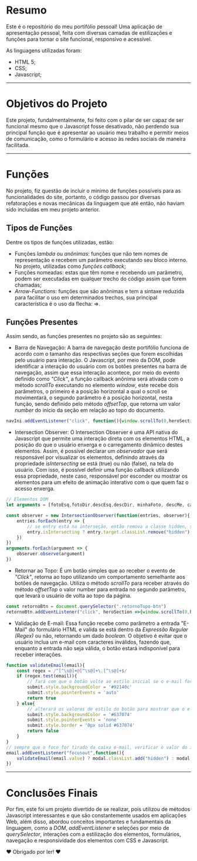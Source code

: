 # Resumo

Este é o repositório do meu portifólio pessoal! Uma aplicação de apresentação pessoal, feita com diversas camadas de estilizações e funções para tornar o site funcional, responsivo e acessível.

As linguagens utilizadas foram:
* HTML 5;
* CSS;
* Javascript;

----

# Objetivos do Projeto

Este projeto, fundalmentalmente, foi feito com o pilar de ser capaz de ser funcional mesmo que o Javascript fosse desativado, não perdendo sua principal função que é apresentar ao usuário meu trabalho e permitir meios de comunicação, como o formulário e acesso às redes sociais de maneira facilitada.

----

# Funções

No projeto, fiz questão de incluir o mínimo de funções possíveis para as funcionalidades do site, portanto, o código passou por diversas refatorações e novas mecânicas da linguagem que até então, não haviam sido incluídas em meu projeto anterior.

## Tipos de Funções

Dentre os tipos de funções utilizadas, estão:

* Funções _lambda_ ou _anônimas_: funções que não tem nomes de representação e recebem um parâmetro executando seu bloco interno. No projeto, utilizadas como _funções callback_;
* Funções nomeadas: estas que têm nome e recebendo um parâmetro, podem ser executadas em qualquer trecho do código assim que forem chamadas;
* _Arrow-Functions_: funções que são anônimas e tem a sintaxe reduzida para facilitar o uso em determinados trechos, sua principal característica é o uso da flecha: =>.

## Funções Presentes

Assim sendo, as funções presentes no projeto são as seguintes:
* Barra de Navegação: A barra de navegação deste portifólio funciona de acordo com o tamanho das respectivas seções que forem escolhidas pelo usuário para interação. O Javascript, por meio da DOM, pode identificar a interação do usuário com os botões presentes na barra de navegação, assim que essa interação acontece, por meio do evento definido como _"Click"_, a função callback anônima será ativada com o método *scrollTo* executando no elemento *window*, este recebe dois parâmetros, o primeiro é a posição horizontal a qual o scroll se movimentará, o segundo parâmetro é a posição horizontal, nesta função, sendo definido pelo método *offsetTop*, que retorna um valor _number_ do início da seção em relação ao topo do documento.

```Javascript
navIni.addEventListener("click", function(){window.scrollTo(0,heroSection.offsetTop)})
```

* Intersection Observer: O Intersection Observer é uma API nativa do Javascript que permite uma interação direta com os elementos HTML, a posição do que o usuário enxerga e o carregamento dinâmico destes elementos. Assim, é possível declarar um _observador_ que será responsável por visualizar os elementos, definindo através da propriedade _isIntersecting_ se está (true) ou não (false), na tela do usuário. Com isso, é possível definir uma função callback utilizando essa propriedade, neste caso, responsável por esconder ou mostrar os elementos para um efeito de animação interativo com o que quem faz o acesso enxerga.

```Javascript
// Elementos DOM
let arguments = [fotoEsq,fotoDir,descEsq,descDir, minhaFoto, descMe, cards, forms, redes]

const observer = new IntersectionObserver(function(entries, observer){
    entries.forEach(entry => {
        // se entry está na interseção, então remova a classe hidden, se não, adicione a classe.
        entry.isIntersecting ? entry.target.classList.remove("hidden") : entry.target.classList.add('hidden')
    })
})
arguments.forEach(argument => {
    observer.observe(argument)
})   
```

* Retornar ao Topo: É um botão simples que ao receber o evento de _"Click"_, retorna ao topo utilizando um comportamento semelhante aos botões de navegação. Utiliza o método _scrollTo_ para receber através do método _offsetTop_ o valor number para entrada no segundo parâmetro, que levará o usuário de volta ao topo da página.

```Javascript
const retornoBtn = document.querySelector(".retornoTopo-btn")
retornoBtn.addEventListener("click", heroSection =>{window.scrollTo(0,heroSection.offsetTop)})
```

* Validação de E-mail: Essa função recebe como parâmetro a entrada "E-Mail" do formulário HTML e valida se está dentro da _Expressão Regular (Regex)_ ou não, retornando um dado _*boolean*_. O objetivo é evitar que o usuário inclua um e-mail com caracteres inválidos, fazendo que, enquanto a entrada não seja válida, o botão estará indisponível para receber interações.
```Javascript
function validateEmail(email){
    const regex = /^[^\s@]+@[^\s@]+\.[^\s@]+$/
    if (regex.test(email)){
        // fará com que o botão volte ao estilo inicial se o e-mail for válido
        submit.style.backgroundColor = '#92140c'
        submit.style.pointerEvents = 'auto'
        return true
    } else{
        // alterará os valores de estilo do botão para mostrar que o e-mail não é válido
        submit.style.backgroundColor = '#637074'
        submit.style.pointerEvents = 'none'
        submit.style.border = '0px solid #637074'
        return false
    }
}
// sempre que o foco for tirado da caixa e-mail, verificar o valor do input, se o e-mail for válido e retornar true, adicionará o hidden no modal, se retornar false, mostrará o modal
email.addEventListener("focusout",function(){
    validateEmail(email.value) ? modal.classList.add("hidden") : modal.classList.remove("hidden") 
})
```

----

# Conclusões Finais

Por fim, este foi um projeto divertido de se realizar, pois utilizou de métodos Javascript interessantes e que são constantemente usados em aplicações Web, além disso, abordou conceitos importantes e fundamentais da linguagem, como a _DOM_, _addEventListener_ e seleções por meio de _querySelector_, interações com a estilização dos elementos, formulários, navegação e responsividade dos elementos com CSS e Javascript.

&hearts; Obrigado por ler! &hearts;

